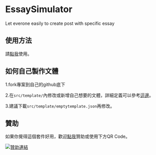# EssaySimulator
Let everone easily to create post with  specific essay
## 使用方法

請[點我](https://zoosewu.github.io/EssaySimulator/)使用。

## 如何自己製作文體

1.fork專案到自己的github底下

2.在```src/template/```內修改或新增自己想要的文體，詳細定義可以參考[這邊](https://github.com/zoosewu/EssaySimulator/blob/main/Template.md)。

3.建議下載```src/template/emptytemplate.json```再修改。

## 贊助

如果你覺得這個套件好用，歡迎[點我](https://qr.opay.tw/eZHf2)贊助或使用下方QR Code。

[![](https://payment.opay.tw/Upload/Broadcaster/2303549/QRcode/QRCode_C65AA1C8A89CB53AF4D93286E44468BF.png "贊助連結")](https://qr.opay.tw/eZHf2)
